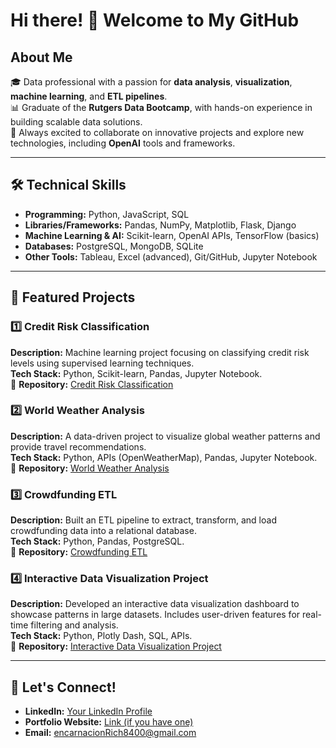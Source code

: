 # Hi there! 👋 Welcome to My GitHub

## About Me
🎓 Data professional with a passion for **data analysis**, **visualization**, **machine learning**, and **ETL pipelines**.  
📊 Graduate of the **Rutgers Data Bootcamp**, with hands-on experience in building scalable data solutions.  
🚀 Always excited to collaborate on innovative projects and explore new technologies, including **OpenAI** tools and frameworks.

---

## 🛠️ Technical Skills
- **Programming:** Python, JavaScript, SQL  
- **Libraries/Frameworks:** Pandas, NumPy, Matplotlib, Flask, Django  
- **Machine Learning & AI:** Scikit-learn, OpenAI APIs, TensorFlow (basics)  
- **Databases:** PostgreSQL, MongoDB, SQLite  
- **Other Tools:** Tableau, Excel (advanced), Git/GitHub, Jupyter Notebook  

---

## 🔂 Featured Projects

### 1️⃣ **Credit Risk Classification**  
**Description:** Machine learning project focusing on classifying credit risk levels using supervised learning techniques.  
**Tech Stack:** Python, Scikit-learn, Pandas, Jupyter Notebook.  
📂 **Repository:** [Credit Risk Classification](https://github.com/richy-rich1/credit-risk-classification.git)

### 2️⃣ **World Weather Analysis**  
**Description:** A data-driven project to visualize global weather patterns and provide travel recommendations.  
**Tech Stack:** Python, APIs (OpenWeatherMap), Pandas, Jupyter Notebook.  
📂 **Repository:** [World Weather Analysis](https://github.com/Cdenisemt/Project-1-Backup.git)

### 3️⃣ **Crowdfunding ETL**  
**Description:** Built an ETL pipeline to extract, transform, and load crowdfunding data into a relational database.  
**Tech Stack:** Python, Pandas, PostgreSQL.  
📂 **Repository:** [Crowdfunding ETL](https://github.com/ThatsMrDew/Crowdfunding_ETL.git)

### 4️⃣ **Interactive Data Visualization Project**  
**Description:** Developed an interactive data visualization dashboard to showcase patterns in large datasets. Includes user-driven features for real-time filtering and analysis.  
**Tech Stack:** Python, Plotly Dash, SQL, APIs.  
📂 **Repository:** [Interactive Data Visualization Project](https://github.com/dsrumi/Project-3.git)

---

## 📧 Let's Connect!
- **LinkedIn:** [Your LinkedIn Profile](#)  
- **Portfolio Website:** [Link (if you have one)](#)  
- **Email:** encarnacionRich8400@gmail.com  
